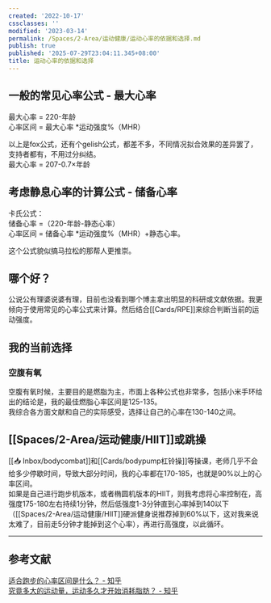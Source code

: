 ```yaml
---
created: '2022-10-17'
cssclasses: ''
modified: '2023-03-14'
permalink: /Spaces/2-Area/运动健康/运动心率的依据和选择.md
publish: true
published: '2025-07-29T23:04:11.345+08:00'
title: 运动心率的依据和选择
---
```

## 一般的常见心率公式 - 最大心率

最大心率 = 220-年龄  
心率区间 = 最大心率 \*运动强度%（MHR）

以上是fox公式，还有个gelish公式，都差不多，不同情况拟合效果的差异罢了，支持者都有，不用过分纠结。  
最大心率 = 207-0.7×年龄

## 考虑静息心率的计算公式 - 储备心率

卡氏公式：  
储备心率 =（220-年龄-静态心率）  
心率区间 = 储备心率 \*运动强度%（MHR）+静态心率。

这个公式貌似搞马拉松的那帮人更推崇。

## 哪个好？

公说公有理婆说婆有理，目前也没看到哪个博主拿出明显的科研或文献依据。我更倾向于使用常见的心率公式来计算。然后结合[[Cards/RPE]]来综合判断当前的运动强度。

## 我的当前选择

### 空腹有氧

空腹有氧时候，主要目的是燃脂为主，市面上各种公式也非常多，包括小米手环给出的结论是，我的最佳燃脂心率区间是125-135。  
我综合各方面文献和自己的实际感受，选择让自己的心率在130-140之间。

## [[Spaces/2-Area/运动健康/HIIT]]或跳操

[[📥 Inbox/bodycombat]]和[[Cards/bodypump杠铃操]]等操课，老师几乎不会给多少停歇时间，导致大部分时间，我的心率都在170-185，也就是90%以上的心率区间。  
如果是自己进行跑步机版本，或者椭圆机版本的HIIT，则我考虑将心率控制在，高强度175-180左右持续1分钟，然后低强度1-3分钟直到心率掉到140以下（[[Spaces/2-Area/运动健康/HIIT]]硬派健身说推荐掉到60%以下，这对我来说太难了，目前走5分钟才能掉到这个心率），再进行高强度，以此循环。

---

## 参考文献

[适合跑步的心率区间是什么？ - 知乎](https://www.zhihu.com/question/21097942/answer/54626625)  
[究竟多大的运动量，运动多久才开始消耗脂肪？ - 知乎](https://www.zhihu.com/question/35260405/answer/2283410519)